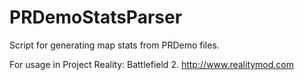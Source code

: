 # PRDemoStatsParser
Script for generating map stats from PRDemo files.

For usage in Project Reality: Battlefield 2. http://www.realitymod.com
